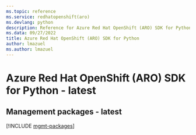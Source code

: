 ```yaml
---
ms.topic: reference
ms.service: redhatopenshift(aro)
ms.devlang: python
description: Reference for Azure Red Hat OpenShift (ARO) SDK for Python
ms.data: 09/27/2022
title: Azure Red Hat OpenShift (ARO) SDK for Python
author: lmazuel
ms.author: lmazuel
---
```

# Azure Red Hat OpenShift (ARO) SDK for Python - latest

## Management packages - latest
[!INCLUDE [mgmt-packages](red-hat-openshift-(aro)-mgmt-index.md)]